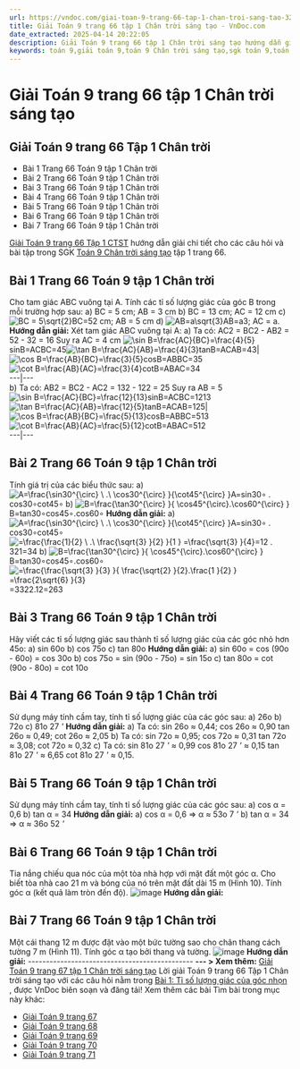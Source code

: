 ```yaml
---
url: https://vndoc.com/giai-toan-9-trang-66-tap-1-chan-troi-sang-tao-324940
title: Giải Toán 9 trang 66 tập 1 Chân trời sáng tạo - VnDoc.com
date_extracted: 2025-04-14 20:22:05
description: Giải Toán 9 trang 66 tập 1 Chân trời sáng tạo hướng dẫn giải chi tiết các câu hỏi và bài tập trong SGK Toán 9 Chân trời sáng tạo tập 1.
keywords: toán 9,giải toán 9,toán 9 Chân trời sáng tạo,sgk toán 9,toán lớp 9,toán lớp 9 Chân trời sáng tạo,sgk toán 9 Chân trời sáng tạo,toán 9 ctst,giải sgk toán 9 Chân trời sáng tạo,toán 9 Chân trời sáng tạo tập 1,giải bài tập toán 9 Chân trời sáng tạo,Tỉ số lượng giác của góc nhọn,toán 9 Chân trời trang 64,toán 9 Chân trời tập 1 trang 66,toán 9 Chân trời tập 1 trang 65,toán 9 Chân trời tập 1 trang 63,toán 9 trang 66,giải toán 9 trang 66,toán 9 trang 66 chân trời,giải toán 9 trang 66 chân trời
---
```


# Giải Toán 9 trang 66 tập 1 Chân trời sáng tạo
## **Giải Toán 9 trang 66 Tập 1 Chân trời**
  * Bài 1 Trang 66 Toán 9 tập 1 Chân trời
  * Bài 2 Trang 66 Toán 9 tập 1 Chân trời
  * Bài 3 Trang 66 Toán 9 tập 1 Chân trời
  * Bài 4 Trang 66 Toán 9 tập 1 Chân trời
  * Bài 5 Trang 66 Toán 9 tập 1 Chân trời
  * Bài 6 Trang 66 Toán 9 tập 1 Chân trời
  * Bài 7 Trang 66 Toán 9 tập 1 Chân trời

[Giải Toán 9 trang 66 Tập 1 CTST](<https://vndoc.com/giai-toan-9-trang-66-tap-1-chan-troi-sang-tao-324940>) hướng dẫn giải chi tiết cho các câu hỏi và bài tập trong SGK [Toán 9 Chân trời sáng tạo](<https://vndoc.com/toan-9-chan-troi-sang-tao>) tập 1 trang 66.
## **Bài 1 Trang 66 Toán 9 tập 1 Chân trời**
Cho tam giác ABC vuông tại A. Tính các tỉ số lượng giác của góc B trong mỗi trường hợp sau:
a\) BC = 5 cm; AB = 3 cm
b\) BC = 13 cm; AC = 12 cm
c\) ![BC = 5\\sqrt{2}](https://i.vdoc.vn/data/image/blank.png)BC=52 cm; AB = 5 cm
d\) ![AB=a\\sqrt{3}](https://i.vdoc.vn/data/image/blank.png)AB=a3; AC = a.
**Hướng dẫn giải:**
Xét tam giác ABC vuông tại A:
a\) Ta có: AC2 = BC2 \- AB2 = 52 \- 32 = 16
Suy ra AC = 4 cm
![\\sin B=\\frac{AC}{BC}=\\frac{4}{5}](https://i.vdoc.vn/data/image/blank.png)sin⁡B=ACBC=45![\\tan B=\\frac{AC}{AB}=\\frac{4}{3}](https://i.vdoc.vn/data/image/blank.png)tan⁡B=ACAB=43| ![\\cos B=\\frac{AB}{BC}=\\frac{3}{5}](https://i.vdoc.vn/data/image/blank.png)cos⁡B=ABBC=35![\\cot B=\\frac{AB}{AC}=\\frac{3}{4}](https://i.vdoc.vn/data/image/blank.png)cot⁡B=ABAC=34  
---|---  
b\) Ta có: AB2 = BC2 \- AC2 = 132 \- 122 = 25
Suy ra AB = 5
![\\sin B=\\frac{AC}{BC}=\\frac{12}{13}](https://i.vdoc.vn/data/image/blank.png)sin⁡B=ACBC=1213![\\tan B=\\frac{AC}{AB}=\\frac{12}{5}](https://i.vdoc.vn/data/image/blank.png)tan⁡B=ACAB=125| ![\\cos B=\\frac{AB}{BC}=\\frac{5}{13}](https://i.vdoc.vn/data/image/blank.png)cos⁡B=ABBC=513![\\cot B=\\frac{AB}{AC}=\\frac{5}{12}](https://i.vdoc.vn/data/image/blank.png)cot⁡B=ABAC=512  
---|---  
## **Bài 2 Trang 66 Toán 9 tập 1 Chân trời**
Tính giá trị của các biểu thức sau:
a\) ![A=\\frac{\\sin30^{\\circ} \\ .\\ \\cos30^{\\circ} }{\\cot45^{\\circ} }](https://i.vdoc.vn/data/image/blank.png)A=sin⁡30∘ . cos⁡30∘cot⁡45∘
b\) ![B=\\frac{\\tan30^{\\circ}  }{ \\cos45^{\\circ}.\\cos60^{\\circ} }](https://i.vdoc.vn/data/image/blank.png)B=tan⁡30∘cos⁡45∘.cos⁡60∘
**Hướng dẫn giải:**
a\) ![A=\\frac{\\sin30^{\\circ} \\ .\\ \\cos30^{\\circ} }{\\cot45^{\\circ} }](https://i.vdoc.vn/data/image/blank.png)A=sin⁡30∘ . cos⁡30∘cot⁡45∘
![=\\frac{\\frac{1}{2} \\ .\\ \\frac{\\sqrt{3} }{2} }{1 } =\\frac{\\sqrt{3} }{4}](https://i.vdoc.vn/data/image/blank.png)=12 . 321=34
b\) ![B=\\frac{\\tan30^{\\circ}  }{ \\cos45^{\\circ}.\\cos60^{\\circ} }](https://i.vdoc.vn/data/image/blank.png)B=tan⁡30∘cos⁡45∘.cos⁡60∘
![=\\frac{\\frac{\\sqrt{3} }{3}   }{ \\frac{\\sqrt{2} }{2}.\\frac{1 }{2} } =\\frac{2\\sqrt{6} }{3}](https://i.vdoc.vn/data/image/blank.png)=3322.12=263
## **Bài 3 Trang 66 Toán 9 tập 1 Chân trời**
Hãy viết các tỉ số lượng giác sau thành tỉ số lượng giác của các góc nhỏ hơn 45o:
a\) sin 60o
b\) cos 75o
c\) tan 80o
**Hướng dẫn giải:**
a\) sin 60o = cos \(90o \- 60o\) = cos 30o
b\) cos 75o = sin \(90o \- 75o\) = sin 15o 
c\) tan 80o = cot \(90o \- 80o\) = cot 10o
## **Bài 4 Trang 66 Toán 9 tập 1 Chân trời**
Sử dụng máy tính cầm tay, tính tỉ số lượng giác của các góc sau:
a\) 26o
b\) 72o
c\) 81o 27 _'_
**Hướng dẫn giải:**
a\) Ta có: sin 26o ≈ 0,44; cos 26o ≈ 0,90
tan 26o ≈ 0,49; cot 26o ≈ 2,05
b\) Ta có: sin 72o ≈ 0,95; cos 72o ≈ 0,31
tan 72o ≈ 3,08; cot 72o ≈ 0,32
c\) Ta có: sin 81o 27 _'_ ≈ 0,99
cos 81o 27 _'_ ≈ 0,15
tan 81o 27 _'_ ≈ 6,65
cot 81o 27 _'_ ≈ 0,15.
## **Bài 5 Trang 66 Toán 9 tập 1 Chân trời**
Sử dụng máy tính cầm tay, tính tỉ số lượng giác của các góc sau:
a\) cos α = 0,6
b\) tan α = 34
**Hướng dẫn giải:**
a\) cos α = 0,6 ⇒ α ≈ 53o 7 _'_
b\) tan α = 34 ⇒ α ≈ 36o 52 _'_
## **Bài 6 Trang 66 Toán 9 tập 1 Chân trời**
Tia nắng chiếu qua nóc của một tòa nhà hợp với mặt đất một góc α. Cho biết tòa nhà cao 21 m và bóng của nó trên mặt đất dài 15 m \(Hình 10\). Tính góc α \(kết quả làm tròn đến độ\).
![image](https://i.vdoc.vn/data/image/2024/07/23/638573536054720596.png)
**Hướng dẫn giải:**
## **Bài 7 Trang 66 Toán 9 tập 1 Chân trời**
Một cái thang 12 m được đặt vào một bức tường sao cho chân thang cách tường 7 m \(Hình 11\). Tính góc α tạo bởi thang và tường.
![image](https://i.vdoc.vn/data/image/2024/07/23/638573536049943363.png)
**Hướng dẫn giải:**
\----------------------------------------------
**\--- > Xem thêm:** [Giải Toán 9 trang 67 tập 1 Chân trời sáng tạo](<https://vndoc.com/giai-toan-9-trang-67-tap-1-chan-troi-sang-tao-324948>)
Lời giải Toán 9 trang 66 Tập 1 Chân trời sáng tạo với các câu hỏi nằm trong [Bài 1: Tỉ số lượng giác của góc nhọn ](<https://vndoc.com/toan-9-chan-troi-sang-tao-bai-1-ti-so-luong-giac-cua-goc-nhon-321023>), được VnDoc biên soạn và đăng tải\!
Xem thêm các bài Tìm bài trong mục này khác:
  * [Giải Toán 9 trang 67](</giai-toan-9-trang-67-tap-1-chan-troi-sang-tao-324948>)
  * [Giải Toán 9 trang 68](</giai-toan-9-trang-68-tap-1-chan-troi-sang-tao-324949>)
  * [Giải Toán 9 trang 69](</giai-toan-9-trang-69-tap-1-chan-troi-sang-tao-324951>)
  * [Giải Toán 9 trang 70](</giai-toan-9-trang-70-tap-1-chan-troi-sang-tao-324954>)
  * [Giải Toán 9 trang 71](</giai-toan-9-trang-71-tap-1-chan-troi-sang-tao-324964>)

